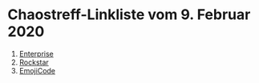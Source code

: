 # Chaostreff-Linkliste vom 9. Februar 2020

1. [Enterprise](https://github.com/joaomilho/Enterprise)
2. [Rockstar](https://github.com/RockstarLang/rockstar)
3. [EmojiCode](https://www.emojicode.org/)
